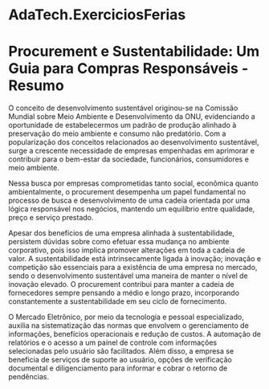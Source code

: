 # AdaTech.ExerciciosFerias

# Procurement e Sustentabilidade: Um Guia para Compras Responsáveis - Resumo
O conceito de desenvolvimento sustentável originou-se na Comissão Mundial sobre Meio Ambiente e Desenvolvimento da ONU, evidenciando a oportunidade de estabelecermos um padrão de produção alinhado à preservação do meio ambiente e consumo não predatório. Com a popularização dos conceitos relacionados ao desenvolvimento sustentável, surge a crescente necessidade de empresas empenhadas em aprimorar e contribuir para o bem-estar da sociedade, funcionários, consumidores e meio ambiente.

Nessa busca por empresas comprometidas tanto social, econômica quanto ambientalmente, o procurement desempenha um papel fundamental no processo de busca e desenvolvimento de uma cadeia orientada por uma lógica responsável nos negócios, mantendo um equilíbrio entre qualidade, preço e serviço prestado.

Apesar dos benefícios de uma empresa alinhada à sustentabilidade, persistem dúvidas sobre como efetuar essa mudança no ambiente corporativo, pois isso implica promover alterações em toda a cadeia de valor. A sustentabilidade está intrinsecamente ligada à inovação; inovação e competição são essenciais para a existência de uma empresa no mercado, sendo o desenvolvimento sustentável uma maneira de manter o nível de inovação elevado. O procurement contribui para manter a cadeia de fornecedores sempre pensando a médio e longo prazo, incorporando constantemente a sustentabilidade em seu ciclo de fornecimento.

O Mercado Eletrônico, por meio da tecnologia e pessoal especializado, auxilia na sistematização das normas que envolvem o gerenciamento de informações, benefícios operacionais e redução de custos. A automação de relatórios e o acesso a um painel de controle com informações selecionadas pelo usuário são facilitados. Além disso, a empresa se beneficia de serviços de suporte ao usuário, opções de verificação documental e diligenciamento para informar e cobrar o retorno de pendências.
